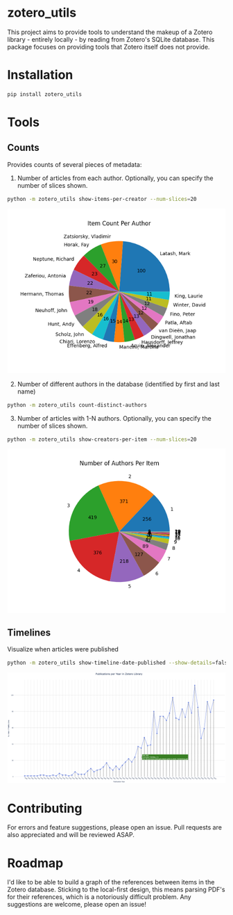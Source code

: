 # zotero_utils

This project aims to provide tools to understand the makeup of a Zotero library - entirely locally - by reading from Zotero's SQLite database. This package focuses on providing tools that Zotero itself does not provide.

# Installation
```bash
pip install zotero_utils
```

# Tools
## Counts
Provides counts of several pieces of metadata:
    
1. Number of articles from each author. Optionally, you can specify the number of slices shown.
```bash
python -m zotero_utils show-items-per-creator --num-slices=20
```
![Number of Articles from Top 20 Authors](show_items_per_creator.png)

2. Number of different authors in the database (identified by first and last name)
```bash
python -m zotero_utils count-distinct-authors
```

3. Number of articles with 1-N authors. Optionally, you can specify the number of slices shown.
```bash
python -m zotero_utils show-creators-per-item --num-slices=20
```
![Number of Authors Per Article](show_creators_per_item.png)

## Timelines
Visualize when articles were published
```bash
python -m zotero_utils show-timeline-date-published --show-details=false
```
![Article Publication Timeline](article_publication_timeline.png)

<!-- ## Reference Graphs (Not Implemented)
!!!warning
    Not currently implemented. Parsing PDF's is difficult!
This feature will attempt to create a graph of the references using AI locally to read the PDF's. The result will be similar to many existing cloud-based, closed-source tools, however this tool is entirely open-source, local, and reads your entire Zotero library to allow you to spot trends and gaps in your collection. -->

# Contributing
For errors and feature suggestions, please open an issue. Pull requests are also appreciated and will be reviewed ASAP.

# Roadmap
I'd like to be able to build a graph of the references between items in the Zotero database. Sticking to the local-first design, this means parsing PDF's for their references, which is a notoriously difficult problem. Any suggestions are welcome, please open an issue!